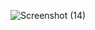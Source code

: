 ![Screenshot (14)](https://github.com/user-attachments/assets/6bdc317b-e963-4d59-aa14-6242c0258357)
